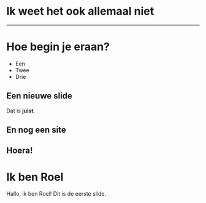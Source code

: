 # Ik weet het ook allemaal niet
---
# Hoe begin je eraan?

- Een
- Twee
- Drie

## Een nieuwe slide

Dat is **juist**.

## En nog een site

Hoera!
---
# Ik ben Roel

Hallo, ik ben Roel! Dit is de eerste slide.
